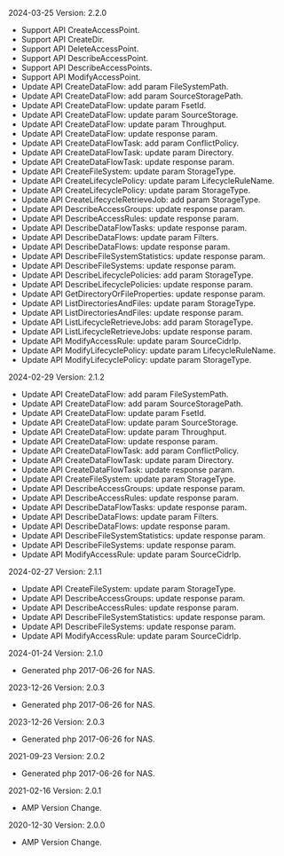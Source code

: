 2024-03-25 Version: 2.2.0
- Support API CreateAccessPoint.
- Support API CreateDir.
- Support API DeleteAccessPoint.
- Support API DescribeAccessPoint.
- Support API DescribeAccessPoints.
- Support API ModifyAccessPoint.
- Update API CreateDataFlow: add param FileSystemPath.
- Update API CreateDataFlow: add param SourceStoragePath.
- Update API CreateDataFlow: update param FsetId.
- Update API CreateDataFlow: update param SourceStorage.
- Update API CreateDataFlow: update param Throughput.
- Update API CreateDataFlow: update response param.
- Update API CreateDataFlowTask: add param ConflictPolicy.
- Update API CreateDataFlowTask: update param Directory.
- Update API CreateDataFlowTask: update response param.
- Update API CreateFileSystem: update param StorageType.
- Update API CreateLifecyclePolicy: update param LifecycleRuleName.
- Update API CreateLifecyclePolicy: update param StorageType.
- Update API CreateLifecycleRetrieveJob: add param StorageType.
- Update API DescribeAccessGroups: update response param.
- Update API DescribeAccessRules: update response param.
- Update API DescribeDataFlowTasks: update response param.
- Update API DescribeDataFlows: update param Filters.
- Update API DescribeDataFlows: update response param.
- Update API DescribeFileSystemStatistics: update response param.
- Update API DescribeFileSystems: update response param.
- Update API DescribeLifecyclePolicies: add param StorageType.
- Update API DescribeLifecyclePolicies: update response param.
- Update API GetDirectoryOrFileProperties: update response param.
- Update API ListDirectoriesAndFiles: update param StorageType.
- Update API ListDirectoriesAndFiles: update response param.
- Update API ListLifecycleRetrieveJobs: add param StorageType.
- Update API ListLifecycleRetrieveJobs: update response param.
- Update API ModifyAccessRule: update param SourceCidrIp.
- Update API ModifyLifecyclePolicy: update param LifecycleRuleName.
- Update API ModifyLifecyclePolicy: update param StorageType.


2024-02-29 Version: 2.1.2
- Update API CreateDataFlow: add param FileSystemPath.
- Update API CreateDataFlow: add param SourceStoragePath.
- Update API CreateDataFlow: update param FsetId.
- Update API CreateDataFlow: update param SourceStorage.
- Update API CreateDataFlow: update param Throughput.
- Update API CreateDataFlow: update response param.
- Update API CreateDataFlowTask: add param ConflictPolicy.
- Update API CreateDataFlowTask: update param Directory.
- Update API CreateDataFlowTask: update response param.
- Update API CreateFileSystem: update param StorageType.
- Update API DescribeAccessGroups: update response param.
- Update API DescribeAccessRules: update response param.
- Update API DescribeDataFlowTasks: update response param.
- Update API DescribeDataFlows: update param Filters.
- Update API DescribeDataFlows: update response param.
- Update API DescribeFileSystemStatistics: update response param.
- Update API DescribeFileSystems: update response param.
- Update API ModifyAccessRule: update param SourceCidrIp.


2024-02-27 Version: 2.1.1
- Update API CreateFileSystem: update param StorageType.
- Update API DescribeAccessGroups: update response param.
- Update API DescribeAccessRules: update response param.
- Update API DescribeFileSystemStatistics: update response param.
- Update API DescribeFileSystems: update response param.
- Update API ModifyAccessRule: update param SourceCidrIp.


2024-01-24 Version: 2.1.0
- Generated php 2017-06-26 for NAS.

2023-12-26 Version: 2.0.3
- Generated php 2017-06-26 for NAS.

2023-12-26 Version: 2.0.3
- Generated php 2017-06-26 for NAS.

2021-09-23 Version: 2.0.2
- Generated php 2017-06-26 for NAS.

2021-02-16 Version: 2.0.1
- AMP Version Change.

2020-12-30 Version: 2.0.0
- AMP Version Change.

